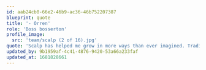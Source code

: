 ```yaml
---
id: aab24cb0-66e2-46b9-ac36-46b752207387
blueprint: quote
title: '- Orren'
role: 'Boss bosserton'
profile_image:
  src: 'team/scalp (2 of 16).jpg'
quote: 'Scalp has helped me grow in more ways than ever imagined. Trading is demanding, it’ll challenge and humble you, but with the correct discipline, it will reward you.  Scalp Trade is with you through those valley lows and mountain highs because everyone is family at Scalp Trade.'
updated_by: 9b1959af-4c41-4876-9420-53a66a233faf
updated_at: 1681828661
---
```

